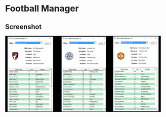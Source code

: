 # Football Manager


## Screenshot
![Alt Text](https://github.com/choia/epl-football-manager/blob/master/images/club_image.png?raw=true)


